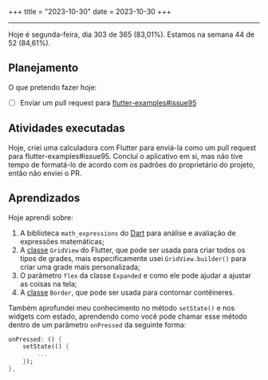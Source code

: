 +++
title = "2023-10-30"
date = 2023-10-30
+++

---

Hoje é segunda-feira, dia 303 de 365 (83,01%). Estamos na semana 44 de 52 (84,61%).

## Planejamento

O que pretendo fazer hoje:

- [ ] Enviar um pull request para [flutter-examples#issue95](https://github.com/nisrulz/flutter-examples/issues/95)

## Atividades executadas

Hoje, criei uma calculadora com Flutter para enviá-la como um pull request para flutter-examples#issue95. Concluí o aplicativo em si, mas não tive tempo de formatá-lo de acordo com os padrões do proprietário do projeto, então não enviei o PR.

## Aprendizados

Hoje aprendi sobre:

1. A biblioteca `math_expressions` do [Dart](https://pub.dev/packages/math_expressions) para análise e avaliação de expressões matemáticas;
2. A [classe](https://api.flutter.dev/flutter/widgets/GridView-class.html) `GridView` do Flutter, que pode ser usada para criar todos os tipos de grades, mais especificamente usei `GridView.builder()` para criar uma grade mais personalizada;
3. O parâmetro `flex` da classe `Expanded` e como ele pode ajudar a ajustar as coisas na tela;
4. A [classe](https://api.flutter.dev/flutter/painting/Border-class.html) `Border`, que pode ser usada para contornar contêineres.

Também aprofundei meu conhecimento no método `setState()` e nos widgets com estado, aprendendo como você pode chamar esse método dentro de um parâmetro `onPressed` da seguinte forma:

```dart
onPressed: () {
    setState(() {
        ...
    });
},
```
